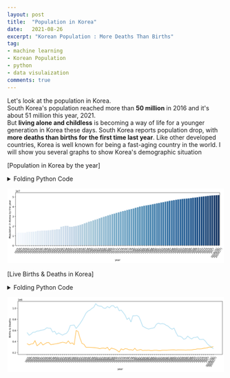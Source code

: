 ```yaml
---
layout: post
title:  "Population in Korea"
date:   2021-08-26
excerpt: "Korean Population : More Deaths Than Births"
tag:
- machine learning
- Korean Population
- python
- data visulaization
comments: true
---
```


Let's look at the population in Korea.   
South Korea's population reached more than **50 million** in 2016
and it's about 51 million this year, 2021.   
But **living alone and childless** is becoming a way of life for a younger generation in Korea these days.
South Korea reports population drop, with **more deaths than births for the first time last year**. 
Like other developed countries, 
Korea is well known for being a fast-aging country in the world. 
I will show you several graphs to show Korea's demographic situation

[Population in Korea by the year]
<details>
<summary>Folding Python Code</summary>
<div markdown="1">

```python
import pandas as pd
import matplotlib.pyplot as plt
import seaborn as sns
from IPython.display import set_matplotlib_formats
url = "https://en.wikipedia.org/wiki/Demographics_of_South_Korea"
df = pd.read_html(url)
df = df[8]
df.rename(columns = {"Unnamed: 0": "year"}, inplace = True)
set_matplotlib_formats("retina")
plt.figure(figsize=(15,4))
plt.xticks(rotation=60)
p = sns.barplot(data=df, x="year",y="Average population",palette="Blues")
p.set_ylabel("Population in Korea by the year")
```

</div>
</details>
    
![png](../assets/img/output_2_1.png)
    


[Live Births & Deaths in Korea]
<details>
<summary>Folding Python Code</summary>
<div markdown="1">

```python
plt.figure(figsize=(15,4))
plt.xticks(rotation=60)
p = sns.lineplot(data = df,x="year",y="Live births", color="skyblue")
p = sns.lineplot(data = df,x="year",y="Deaths", color="orange")
p.set_ylabel("Births & Deaths")
```


</div>
</details>









    
![png](../assets/img/output_4_1.png)
